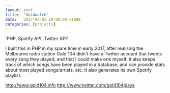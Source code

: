 ```yaml
---
layout: post
title:  "Goldwatch"
date:   2017-04-01 10:00:00 +1000
categories: [projects]
---
```


'PHP, Spotify API, Twitter API'

I built this in PHP in my spare time in early 2017, after realising the Melbourne radio station Gold 104 didn't have a Twitter account that tweets every song they played, and that I could make one myself. It also keeps track of which songs have been played in a database, and can provide stats about most played songs/artists, etc. It also generates its own Spotify playlist.

http://www.gold104.info
http://www.twitter.com/gold104plays